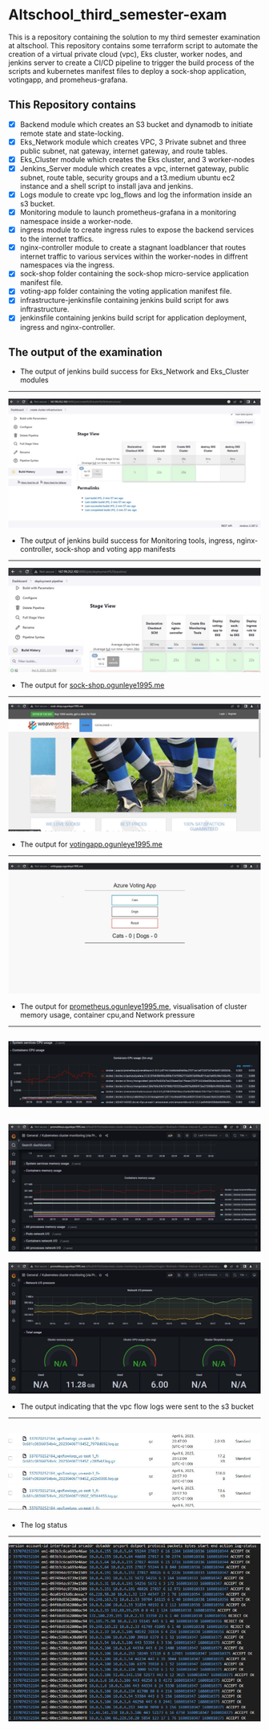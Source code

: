 # Altschool_third_semester-exam
This is a repository containing the solution to my third semester examination at altschool.
This repository contains some terraform script to automate the creation of a virtual private cloud (vpc), Eks cluster, worker nodes, and jenkins server to create a 
CI/CD pipeline to trigger the build process of the scripts and kubernetes manifest files to deploy a sock-shop application, votingapp, and promeheus-grafana.

## This Repository contains
- [x] Backend module which creates an S3 bucket and dynamodb to initiate remote state and state-locking.
- [x] Eks_Network module which creates VPC, 3 Private subnet and three public subnet, nat gateway, internet gateway, and route tables.
- [x] Eks_Cluster module which creates the Eks cluster, and 3 worker-nodes
- [x] Jenkins_Server module which creates a vpc, internet gateway, public subnet, route table, security groups and a t3.medium ubuntu ec2 instance and a shell script to install java and jenkins.
- [x] Logs module to create vpc log_flows and log the information inside an s3 bucket.
- [x] Monitoring module to launch prometheus-grafana in a monitoring namespace inside a worker-node.
- [x] ingress module to create ingress rules to expose the backend services to the internet traffics.
- [x] nginx-controller module to create a stagnant loadblancer that routes internet traffic to various services within the worker-nodes in diffrent namespaces via the ingress.
- [x] sock-shop folder containing the sock-shop micro-service application manifest file.
- [x] voting-app folder containing the voting application manifest file.
- [x] infrastructure-jenkinsfile containing jenkins build script for aws inftrastructure.
- [x] jenkinsfile containing jenkins build script for application deployment, ingress and nginx-controller.

## The output of the examination

- The output of jenkins build success for Eks_Network and Eks_Cluster modules
---
![build-success](images/build-success.JPG) 

- The output of jenkins build success for Monitoring tools, ingress, nginx-controller, sock-shop and voting app manifests
---
![deployment-build-success](images/jenkins-deployment-successful.JPG)

- The output for [sock-shop.ogunleye1995.me](http://sock-shop.ogunleye1995.me)
---
![sock-shop](images/sock-shop.JPG)

- The output for [votingapp.ogunleye1995.me](http://sock-shop.ogunleye1995.me)
---
![votingapp](images/votingapp.JPG)

- The output for [prometheus.ogunleye1995.me](http://prometheus.ogunleye1995.me), visualisation of cluster memory usage, container cpu,and Network pressure
---
![container-cpu-usage](images/container-cpu-usage.JPG)
---
![container-memory-usage](images/container-memory-usage.JPG)
---
![Network pressure](images/grafana-network-presure.JPG)

- The output indicating that the vpc flow logs were sent to the s3 bucket
---
![vpcflow_logs](images/flowlogs.JPG)
---
- The log status
---
![log_status](images/log_status.JPG)
